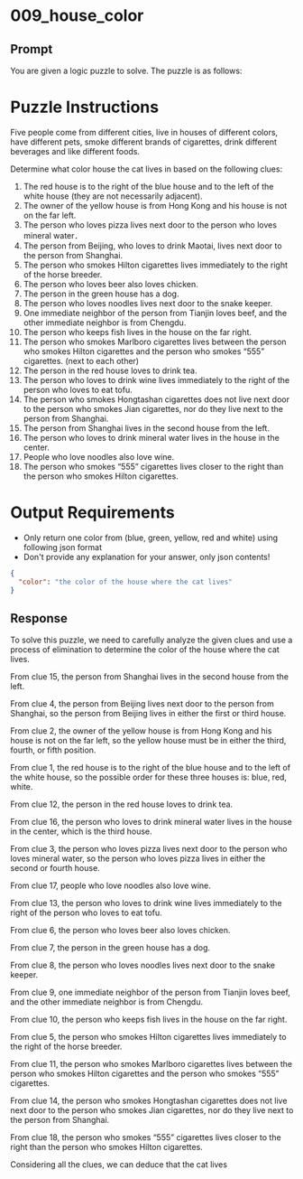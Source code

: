 # 009_house_color

## Prompt

You are given a logic puzzle to solve. The puzzle is as follows:

# Puzzle Instructions
Five people come from different cities, live in houses of different colors, have different pets, smoke different brands of cigarettes, drink different beverages and like different foods.

Determine what color house the cat lives in based on the following clues:

1. The red house is to the right of the blue house and to the left of the white house (they are not necessarily adjacent).
2. The owner of the yellow house is from Hong Kong and his house is not on the far left.
3. The person who loves pizza lives next door to the person who loves mineral water．
4. The person from Beijing, who loves to drink Maotai, lives next door to the person from Shanghai.
5. The person who smokes Hilton cigarettes lives immediately to the right of the horse breeder.
6. The person who loves beer also loves chicken.
7. The person in the green house has a dog.
8. The person who loves noodles lives next door to the snake keeper.
9. One immediate neighbor of the person from Tianjin loves beef, and the other immediate neighbor is from Chengdu.
10. The person who keeps fish lives in the house on the far right.
11. The person who smokes Marlboro cigarettes lives between the person who smokes Hilton cigarettes and the person who smokes “555” cigarettes. (next to each other)
12. The person in the red house loves to drink tea.
13. The person who loves to drink wine lives immediately to the right of the person who loves to eat tofu.
14. The person who smokes Hongtashan cigarettes does not live next door to the person who smokes Jian cigarettes, nor do they live next to the person from Shanghai.
15. The person from Shanghai lives in the second house from the left.
16. The person who loves to drink mineral water lives in the house in the center.
17. People who love noodles also love wine.
18. The person who smokes “555” cigarettes lives closer to the right than the person who smokes Hilton cigarettes.

# Output Requirements

- Only return one color from (blue, green, yellow, red and white) using following json format
- Don't provide any explanation for your answer, only json contents!

```json
{
  "color": "the color of the house where the cat lives"
}
```

## Response

To solve this puzzle, we need to carefully analyze the given clues and use a process of elimination to determine the color of the house where the cat lives.


From clue 15, the person from Shanghai lives in the second house from the left.


From clue 4, the person from Beijing lives next door to the person from Shanghai, so the person from Beijing lives in either the first or third house.


From clue 2, the owner of the yellow house is from Hong Kong and his house is not on the far left, so the yellow house must be in either the third, fourth, or fifth position.


From clue 1, the red house is to the right of the blue house and to the left of the white house, so the possible order for these three houses is: blue, red, white.


From clue 12, the person in the red house loves to drink tea.


From clue 16, the person who loves to drink mineral water lives in the house in the center, which is the third house.


From clue 3, the person who loves pizza lives next door to the person who loves mineral water, so the person who loves pizza lives in either the second or fourth house.


From clue 17, people who love noodles also love wine.


From clue 13, the person who loves to drink wine lives immediately to the right of the person who loves to eat tofu.


From clue 6, the person who loves beer also loves chicken.


From clue 7, the person in the green house has a dog.


From clue 8, the person who loves noodles lives next door to the snake keeper.


From clue 9, one immediate neighbor of the person from Tianjin loves beef, and the other immediate neighbor is from Chengdu.


From clue 10, the person who keeps fish lives in the house on the far right.


From clue 5, the person who smokes Hilton cigarettes lives immediately to the right of the horse breeder.


From clue 11, the person who smokes Marlboro cigarettes lives between the person who smokes Hilton cigarettes and the person who smokes “555” cigarettes.


From clue 14, the person who smokes Hongtashan cigarettes does not live next door to the person who smokes Jian cigarettes, nor do they live next to the person from Shanghai.


From clue 18, the person who smokes “555” cigarettes lives closer to the right than the person who smokes Hilton cigarettes.


Considering all the clues, we can deduce that the cat lives


